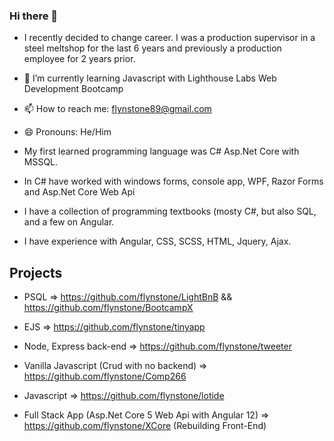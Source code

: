 ### Hi there 👋

- I recently decided to change career. I was a production supervisor in a steel meltshop for the last 6 years and previously a production employee for 2 years prior.

- 🌱 I’m currently learning Javascript with Lighthouse Labs Web Development Bootcamp
- 📫 How to reach me: flynstone89@gmail.com
- 😄 Pronouns: He/Him

- My first learned programming language was C# Asp.Net Core with MSSQL.
- In C# have worked with windows forms, console app, WPF, Razor Forms and Asp.Net Core Web Api
- I have a collection of programming textbooks (mosty C#, but also SQL, and a few on Angular.
- I have experience with Angular, CSS, SCSS, HTML, Jquery, Ajax.

## Projects

- PSQL => https://github.com/flynstone/LightBnB && https://github.com/flynstone/BootcampX
- EJS => https://github.com/flynstone/tinyapp
- Node, Express back-end => https://github.com/flynstone/tweeter
- Vanilla Javascript (Crud with no backend) => https://github.com/flynstone/Comp266
- Javascript => https://github.com/flynstone/lotide

- Full Stack App (Asp.Net Core 5 Web Api with Angular 12) => https://github.com/flynstone/XCore (Rebuilding Front-End)
